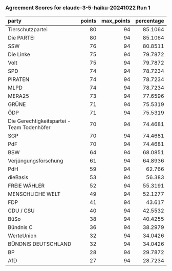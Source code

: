 ### Agreement Scores for claude-3-5-haiku-20241022 Run 1

| party                                      |   points |   max_points |   percentage |
|:-------------------------------------------|---------:|-------------:|-------------:|
| Tierschutzpartei                           |       80 |           94 |      85.1064 |
| Die PARTEI                                 |       80 |           94 |      85.1064 |
| SSW                                        |       76 |           94 |      80.8511 |
| Die Linke                                  |       75 |           94 |      79.7872 |
| Volt                                       |       75 |           94 |      79.7872 |
| SPD                                        |       74 |           94 |      78.7234 |
| PIRATEN                                    |       74 |           94 |      78.7234 |
| MLPD                                       |       74 |           94 |      78.7234 |
| MERA25                                     |       73 |           94 |      77.6596 |
| GRÜNE                                      |       71 |           94 |      75.5319 |
| ÖDP                                        |       71 |           94 |      75.5319 |
| Die Gerechtigkeitspartei - Team Todenhöfer |       70 |           94 |      74.4681 |
| SGP                                        |       70 |           94 |      74.4681 |
| PdF                                        |       70 |           94 |      74.4681 |
| BSW                                        |       64 |           94 |      68.0851 |
| Verjüngungsforschung                       |       61 |           94 |      64.8936 |
| PdH                                        |       59 |           94 |      62.766  |
| dieBasis                                   |       53 |           94 |      56.383  |
| FREIE WÄHLER                               |       52 |           94 |      55.3191 |
| MENSCHLICHE WELT                           |       49 |           94 |      52.1277 |
| FDP                                        |       41 |           94 |      43.617  |
| CDU / CSU                                  |       40 |           94 |      42.5532 |
| BüSo                                       |       38 |           94 |      40.4255 |
| Bündnis C                                  |       36 |           94 |      38.2979 |
| WerteUnion                                 |       32 |           94 |      34.0426 |
| BÜNDNIS DEUTSCHLAND                        |       32 |           94 |      34.0426 |
| BP                                         |       28 |           94 |      29.7872 |
| AfD                                        |       27 |           94 |      28.7234 |